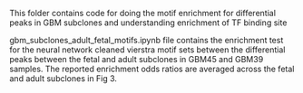 This folder contains code for doing the motif enrichment for differential peaks in GBM subclones and understanding enrichment of TF binding site


gbm_subclones_adult_fetal_motifs.ipynb file contains the enrichment test for the neural network cleaned vierstra motif sets between the differential peaks between the fetal and adult subclones in GBM45 and GBM39 samples. The reported enrichment odds ratios are averaged across the fetal and adult subclones in Fig 3.



